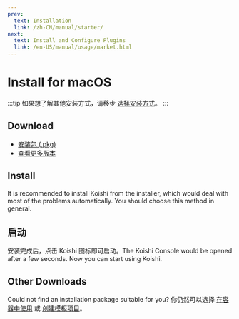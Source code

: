 ```yaml
---
prev:
  text: Installation
  link: /zh-CN/manual/starter/
next:
  text: Install and Configure Plugins
  link: /en-US/manual/usage/market.html
---
```


# Install for macOS

:::tip
如果想了解其他安装方式，请移步 [选择安装方式](./index.md)。
:::

## Download

- [安装包 (.pkg)](https://k.ilharp.cc/osx.pkg)
- [查看更多版本](https://github.com/koishijs/koishi-desktop/releases)

## Install

It is recommended to install Koishi from the installer, which would deal with most of the problems automatically.
You should choose this method in general.

## 启动

安装完成后，点击 Koishi 图标即可启动。The Koishi Console would be opened after a few seconds. Now you can start using Koishi.

## Other Downloads

Could not find an installation package suitable for you?
你仍然可以选择 [在容器中使用](./docker.md) 或 [创建模板项目](./boilerplate.md)。
